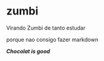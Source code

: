 # zumbi

Virando Zumbi de tanto estudar

porque nao consigo fazer markdown

***Chocolat is good***
